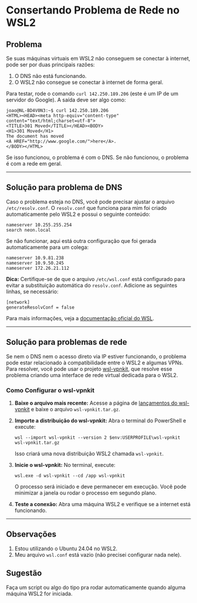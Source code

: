 # Consertando Problema de Rede no WSL2

## Problema

Se suas máquinas virtuais em WSL2 não conseguem se conectar à internet, pode ser por duas principais razões:

1. O DNS não está funcionando.
2. O WSL2 não consegue se conectar à internet de forma geral.

Para testar, rode o comando `curl 142.250.189.206` (este é um IP de um servidor do Google). A saída deve ser algo como:

```
joao@NL-BD4V0N3:~$ curl 142.250.189.206
<HTML><HEAD><meta http-equiv="content-type" content="text/html;charset=utf-8">
<TITLE>301 Moved</TITLE></HEAD><BODY>
<H1>301 Moved</H1>
The document has moved
<A HREF="http://www.google.com/">here</A>.
</BODY></HTML>
```

Se isso funcionou, o problema é com o DNS. Se não funcionou, o problema é com a rede em geral.

---

## Solução para problema de DNS

Caso o problema esteja no DNS, você pode precisar ajustar o arquivo `/etc/resolv.conf`. O `resolv.conf` que funciona para mim foi criado automaticamente pelo WSL2 e possui o seguinte conteúdo:

```
nameserver 10.255.255.254
search neon.local
```

Se não funcionar, aqui está outra configuração que foi gerada automaticamente para um colega:

```
nameserver 10.9.81.238
nameserver 10.9.50.245
nameserver 172.26.21.112
```

**Dica:**
Certifique-se de que o arquivo `/etc/wsl.conf` está configurado para evitar a substituição automática do `resolv.conf`. Adicione as seguintes linhas, se necessário:

```
[network]
generateResolvConf = false
```

Para mais informações, veja a [documentação oficial do WSL](https://docs.microsoft.com/en-us/windows/wsl/wsl-config#wslconf).

---

## Solução para problemas de rede

Se nem o DNS nem o acesso direto via IP estiver funcionando, o problema pode estar relacionado à compatibilidade entre o WSL2 e algumas VPNs. Para resolver, você pode usar o projeto [wsl-vpnkit](https://github.com/sakai135/wsl-vpnkit), que resolve esse problema criando uma interface de rede virtual dedicada para o WSL2.

### Como Configurar o wsl-vpnkit

1. **Baixe o arquivo mais recente:**
   Acesse a página de [lançamentos do wsl-vpnkit](https://github.com/sakai135/wsl-vpnkit/releases/latest) e baixe o arquivo `wsl-vpnkit.tar.gz`.

2. **Importe a distribuição do wsl-vpnkit:**
   Abra o terminal do PowerShell e execute:
   ```
   wsl --import wsl-vpnkit --version 2 $env:USERPROFILE\wsl-vpnkit wsl-vpnkit.tar.gz
   ```
   Isso criará uma nova distribuição WSL2 chamada `wsl-vpnkit`.

3. **Inicie o wsl-vpnkit:**
   No terminal, execute:
   ```
   wsl.exe -d wsl-vpnkit --cd /app wsl-vpnkit
   ```
   O processo será iniciado e deve permanecer em execução. Você pode minimizar a janela ou rodar o processo em segundo plano.

4. **Teste a conexão:**
   Abra uma máquina WSL2 e verifique se a internet está funcionando.

---

## Observações

1. Estou utilizando o Ubuntu 24.04 no WSL2.
2. Meu arquivo `wsl.conf` está vazio (não precisei configurar nada nele).

## Sugestão

Faça um script ou algo do tipo pra rodar automaticamente quando alguma máquina WSL2 for iniciada.
